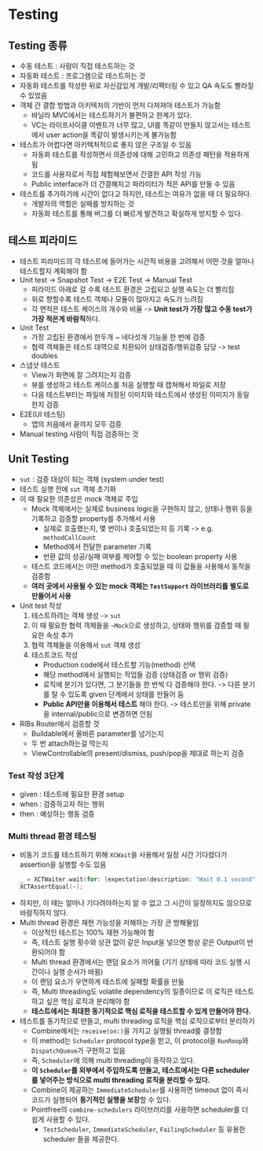 # Testing

## Testing 종류

- 수동 테스트 : 사람이 직접 테스트하는 것
- 자동화 테스트 : 프로그램으로 테스트하는 것
- 자동화 테스트를 작성한 뒤로 자신감있게 개발/리팩터링 수 있고 QA 속도도 빨라질 수 있었음
- 객체 간 결합 방법과 아키텍처의 기반이 먼저 다져져야 테스트가 가능함
  - 바닐라 MVC에서는 테스트하기가 불편하고 한계가 있다.
  - VC는 라이프사이클 이벤트가 너무 많고, UI를 똑같이 만들지 않고서는 테스트에서 user action을 똑같이 발생시키는게 불가능함
- 테스트가 어렵다면 아키텍처적으로 좋지 않은 구조일 수 있음
  - 자동화 테스트를 작성하면서 의존성에 대해 고민하고 의존성 패턴을 적용하게 됨
  - 코드를 사용자로서 직접 체험해보면서 간결한 API 작성 가능
  - Public interface가 더 간결해지고 파라미터가 적은 API를 만들 수 있음
- 테스트를 추가하기에 시간이 없다고 하지만, 테스트는 여유가 없을 때 더 필요하다.
  - 개발자의 역할은 실패를 방지하는 것
  - 자동화 테스트를 통해 버그를 더 빠르게 발견하고 확실하게 방지할 수 있다.

## 테스트 피라미드

- 테스트 피라미드의 각 테스트에 들어가는 시간적 비용을 고려해서 어떤 것을 얼마나 테스트할지 계획해야 함
- Unit test -> Snapshot Test -> E2E Test -> Manual Test
  - 피라미드 아래로 갈 수록 테스트 환경은 고립되고 실행 속도는 더 빨리짐
  - 위로 향할수록 테스트 객체나 모듈이 많아지고 속도가 느려짐
  - 각 면적은 테스트 케이스의 개수와 비율 -> **Unit test가 가장 많고 수동 test가 가장 적은게 바람직**하다.
- Unit Test
  - 가장 고립된 환경에서 한두개 ~ 네다섯개 기능을 한 번에 검증
  - 협력 객체들은 테스트 대역으로 치환되어 상태검증/행위검증 담당 -> test doubles
- 스냅샷 테스트
  - View가 화면에 잘 그려지는지 검증
  - 뷰를 생성하고 테스트 케이스를 처음 실행할 때 캡쳐해서 파일로 저장
  - 다음 테스트부터는 파일에 저장된 이미지와 테스트에서 생성된 이미지가 동일한지 검증
- E2E(UI 테스팅)
  - 앱의 처음에서 끝까지 모두 검증
- Manual testing
  사람이 직접 검증하는 것

## Unit Testing

- `sut` : 검증 대상이 되는 객체 (system under test)
- 테스트 실행 전에 `sut` 객체 초기화
- 이 때 필요한 의존성은 mock 객체로 주입
  - Mock 객체에서는 실제로 business logic을 구현하지 않고, 상태나 행위 등을 기록하고 검증할 property를 추가해서 사용
    - 실제로 호출했는지, 몇 번이나 호출되었는지 등 기록 -> e.g. `methodCallCount`
    - Method에서 전달한 parameter 기록
    - 반환 값의 성공/실패 여부를 제어할 수 있는 boolean property 사용
  - 테스트 코드에서는 어떤 method가 호출되었을 때 이 값들을 사용해서 동작을 검증함
  - **여러 곳에서 사용될 수 있는 mock 객체는 `TestSupport` 라이브러리를 별도로 만들어서 사용**
- Unit test 작성
  1. 테스트하려는 객체 생성 -> `sut`
  2. 이 때 필요한 협력 객체들을 `~Mock`으로 생성하고, 상태와 행위를 검증할 때 필요한 속성 추가
  3. 협력 객체들을 이용해서 `sut` 객체 생성
  4. 테스트코드 작성
     - Production code에서 테스트할 기능(method) 선택
     - 해당 method에서 실행되는 작업들 검증 (상태검증 or 행위 검증)
     - 로직에 분기가 있다면, 그 분기들을 한 번씩 다 검증해야 한다. -> 다른 분기를 탈 수 있도록 given 단계에서 상태를 만들어 둠
     - **Public API만을 이용해서 테스트** 해야 한다. -> 테스트만을 위해 private을 internal/public으로 변경하면 안됨
- RIBs Router에서 검증할 것
  - Buildable에서 올바른 parameter를 넘기는지
  - 두 번 attach하는걸 막는지
  - ViewControllable의 present/dismiss, push/pop을 제대로 하는지 검증

### Test 작성 3단계

- given : 테스트에 필요한 환경 setup
- when : 검증하고자 하는 행위
- then : 예상하는 행동 검증

### Multi thread 환경 테스팅

- 비동기 코드를 테스트하기 위해 `XCWait`을 사용해서 일정 시간 기다렸다가 assertion을 실행할 수도 있음
  ```swift
  _ = XCTWaiter.wait(for: [expectation(description: "Wait 0.1 second")], timeout: 0.1)
  XCTAssertEqual(~);
  ```
- 하지만, 이 때는 얼마나 기다려야하는지 알 수 없고 그 시간이 일정하지도 않으므로 바람직하지 않다.
- Multi thread 환경은 재현 가능성을 저해하는 가장 큰 방해물임
  - 이상적인 테스트는 100% 재현 가능해야 함
  - 즉, 테스트 실행 횟수와 상관 없이 같은 Input을 넣으면 항상 같은 Output이 반환되어야 함
  - Multi thread 환경에서는 랜덤 요소가 끼어듦 (기기 상태에 따라 코드 실행 시간이나 실행 순서가 바뀜)
  - 이 랜덤 요소가 우연하게 테스트에 실패할 확률을 만듦
  - 즉, Multi threading도 volatile dependency의 일종이므로 이 로직은 테스트하고 싶은 핵심 로직과 분리해야 함
  - **테스트에서는 최대한 동기적으로 핵심 로직을 테스트할 수 있게 만들어야 한다.**
- 테스트를 동기적으로 만들고, multi threading 로직을 핵심 로직으로부터 분리하기
  - Combine에서는 `receive(on:)`을 가지고 실행될 thread를 결정함
  - 이 method는 `Scheduler` protocol type을 받고, 이 protocol을 `RunRoop`와 `DispatchQueue`가 구현하고 있음
  - 즉, `Scheduler`에 의해 multi threading이 동작하고 있다.
  - **이 `Scheduler`를 외부에서 주입하도록 만들고, 테스트에서는 다른 scheduler를 넣어주는 방식으로 multi threading 로직을 분리할 수 있다.**
  - Combine이 제공하는 `ImmediateScheduler`를 사용하면 timeout 없이 즉시 코드가 실행되어 **동기적인 실행을 보장**할 수 있다.
  - Pointfree의 `combine-schedulers` 라이브러리를 사용하면 scheduler를 더 쉽게 사용할 수 있다.
    - `TestScheduler`, `ImmediateScheduler`, `FailingScheduler` 등 유용한 scheduler 들을 제공한다.
